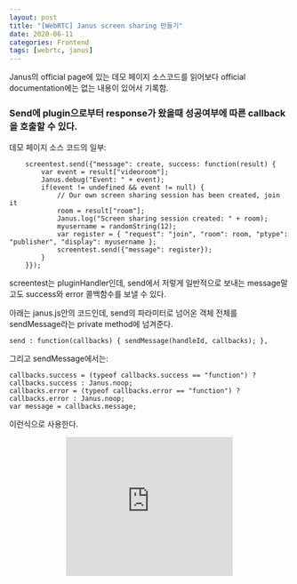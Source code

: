 ```yaml
---
layout: post
title: "[WebRTC] Janus screen sharing 만들기"
date: 2020-06-11
categories: Frontend
tags: [webrtc, janus]
---
```


Janus의 official page에 있는 데모 페이지 소스코드를 읽어보다 official documentation에는 없는 내용이 있어서 기록함.

### Send에 plugin으로부터 response가 왔을때 성공여부에 따른 callback을 호출할 수 있다.

데모 페이지 소스 코드의 일부:

```
    screentest.send({"message": create, success: function(result) {
        var event = result["videoroom"];
        Janus.debug("Event: " + event);
        if(event != undefined && event != null) {
            // Our own screen sharing session has been created, join it
            room = result["room"];
            Janus.log("Screen sharing session created: " + room);
            myusername = randomString(12);
            var register = { "request": "join", "room": room, "ptype": "publisher", "display": myusername };
            screentest.send({"message": register});
        }
    }});
```

screentest는 pluginHandler인데, send에서 저렇게 일반적으로 보내는 message말고도 success와 error 콜백함수를 보낼 수 있다.

아래는 janus.js안의 코드인데, send의 파라미터로 넘어온 객체 전체를 sendMessage라는 private method에 넘겨준다.

```
send : function(callbacks) { sendMessage(handleId, callbacks); },
```

그리고 sendMessage에서는:

```
callbacks.success = (typeof callbacks.success == "function") ? callbacks.success : Janus.noop;
callbacks.error = (typeof callbacks.error == "function") ? callbacks.error : Janus.noop;
var message = callbacks.message;
```

이런식으로 사용한다.

<style>
  .responsive-wrap{ display:flex; justify-content:center;}
</style>
<div class="responsive-wrap">
  <iframe width="300" height="250" allowtransparency="true" src="https://tab2.clickmon.co.kr/pop/wp_ad_300.php?PopAd=CM_M_1003067%7C%5E%7CCM_A_1086005%7C%5E%7CAdver_M_1046207&mon_rf=REFERRER_URL" frameborder="0" scrolling="no"></iframe>
</div>